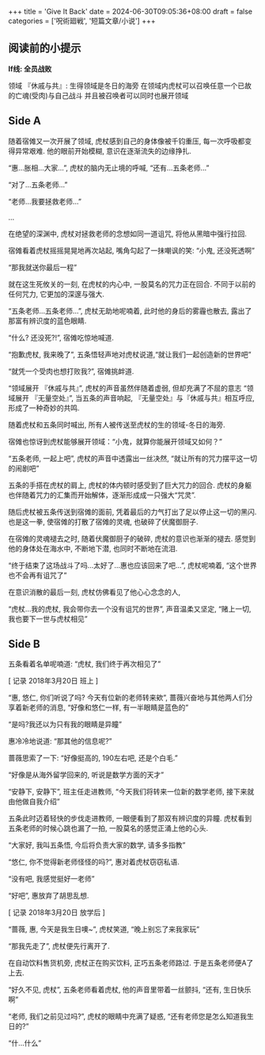 +++
title = 'Give It Back'
date = 2024-06-30T09:05:36+08:00
draft = false
categories = ['呪術廻戦', '短篇文章/小说']
+++

## 阅读前的小提示

**If线: 全员战败**

领域 『休戚与共』: 生得领域是冬日的海旁 在领域内虎杖可以召唤任意一个已故的亡魂(受肉)与自己战斗 并且被召唤者可以同时也展开领域

## Side A

随着宿傩又一次开展了领域, 虎杖感到自己的身体像被千钧重压, 每一次呼吸都变得异常艰难. 他的眼前开始模糊, 意识在逐渐流失的边缘挣扎.

“惠…胀相…大家…”, 虎杖的脑内无止境的呼喊, “还有…五条老师…”

“对了…五条老师…”

“老师…我要拯救老师…”

…

在绝望的深渊中, 虎杖对拯救老师的念想如同一道诅咒, 将他从黑暗中强行拉回.

宿傩看着虎杖摇摇晃晃地再次站起, 嘴角勾起了一抹嘲讽的笑: “小鬼, 还没死透啊”

“那我就送你最后一程”

就在这生死攸关的一刻, 在虎杖的内心中, 一股莫名的咒力正在回合. 不同于以前的任何咒力, 它更加的深邃与强大.

“五条老师…五条老师…”, 虎杖无助地呢喃着, 此时他的身后的雾霾也散去, 露出了那富有辨识度的蓝色眼睛.

“什么? 还没死?!”, 宿傩吃惊地喊道.

“抱歉虎杖, 我来晚了”, 五条悟轻声地对虎杖说道,“就让我们一起创造新的世界吧”

“就凭一个受肉也想打败我?”, 宿傩挑衅道.

“领域展开 『休戚与共』”, 虎杖的声音虽然伴随着虚弱, 但却充满了不屈的意志 
“领域展开 『无量空处』”, 当五条的声音响起, 『无量空处』与『休戚与共』相互呼应, 形成了一种奇妙的共鸣.

随着虎杖和五条同时喊出, 所有人被传送至虎杖的生的领域-冬日的海旁.

宿傩也惊讶到虎杖能够展开领域：“小鬼，就算你能展开领域又如何？”

“五条老师, 一起上吧”, 虎杖的声音中透露出一丝决然, “就让所有的咒力摆平这一切的闹剧吧”

五条的手搭在虎杖的肩上, 虎杖的体内顿时感受到了巨大咒力的回合. 虎杖的身躯也伴随着咒力的汇集而开始解体，逐渐形成成一只强大“咒灵”.

随后虎杖被五条传送到宿傩的面前, 凭着最后的力气打出了足以停止这一切的黑闪. 也是这一拳, 使宿傩的打散了宿傩的灵魂, 也破碎了伏魔御厨子.

在宿傩的灵魂褪去之时, 随着伏魔御厨子的破碎, 虎杖的意识也渐渐的褪去. 感觉到他的身体处在海水中, 不断地下潜, 也同时不断地在流泪.

“终于结束了这场战斗了吗…太好了…惠也应该回来了吧…”, 虎杖呢喃着, “这个世界也不会再有诅咒了”

在意识消散的最后一刻, 虎杖仿佛看见了他心心念念的人,

“虎杖…我的虎杖, 我会带你去一个没有诅咒的世界”, 声音温柔又坚定, “赌上一切, 我也要下一世与虎杖相见”

## Side B

五条看着名单呢喃道: “虎杖, 我们终于再次相见了”

[ 记录 2018年3月20日 班上 ]

“惠, 悠仁, 你们听说了吗? 今天有位新的老师转来欸”, 蔷薇兴奋地与其他两人们分享着新老师的消息, “好像和悠仁一样, 有一半眼睛是蓝色的”

“是吗?我还以为只有我的眼睛是异瞳”

惠冷冷地说道: “那其他的信息呢?”

蔷薇思索了一下: “好像挺高的, 190左右吧, 还是个白毛.”

“好像是从海外留学回来的, 听说是数学方面的天才”

“安静下, 安静下”, 班主任走进教师, “今天我们将转来一位新的数学老师, 接下来就由他做自我介绍”

五条此时迈着轻快的步伐走进教师, 一眼便看到了那双有辨识度的异瞳. 虎杖看到五条老师的时候心跳也漏了一拍, 一股莫名的感觉正涌上他的心头.

“大家好, 我叫五条悟, 今后将负责大家的数学, 请多多指教”

“悠仁, 你不觉得新老师怪怪的吗?”, 惠对着虎杖窃窃私语.

“没有吧, 我感觉挺好一老师”

“好吧”, 惠放弃了胡思乱想.

[ 记录 2018年3月20日 放学后 ]

“蔷薇, 惠, 今天是我生日噢~”, 虎杖笑道, “晚上别忘了来我家玩”

“那我先走了”, 虎杖便先行离开了.

在自动饮料售货机旁, 虎杖正在购买饮料, 正巧五条老师路过. 于是五条老师便A了上去.

“好久不见, 虎杖”, 五条老师看着虎杖, 他的声音里带着一丝颤抖, “还有, 生日快乐啊”

“老师, 我们之前见过吗?”, 虎杖的眼睛中充满了疑惑, “还有老师您是怎么知道我生日的?”

“什...什么”
